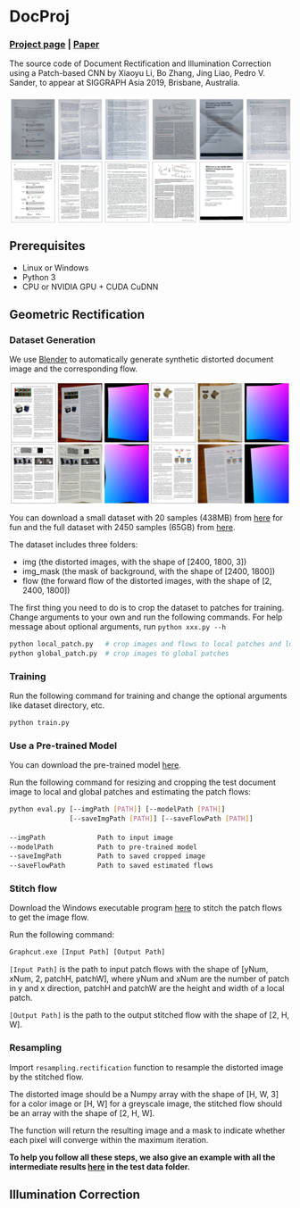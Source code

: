 # DocProj

### [Project page](https://xiaoyu258.github.io/projects/docproj) | [Paper](https://arxiv.org/abs/1909.09470)

The source code of Document Rectification and Illumination Correction using a Patch-based CNN by Xiaoyu Li, Bo Zhang, Jing Liao, Pedro V. Sander, to appear at SIGGRAPH Asia 2019, Brisbane, Australia.

<img src='imgs/teaser.jpg' align="center" width=850> 

## Prerequisites
- Linux or Windows
- Python 3
- CPU or NVIDIA GPU + CUDA CuDNN

## Geometric Rectification

### Dataset Generation
We use [Blender](https://www.blender.org/) to automatically generate synthetic distorted document image and the corresponding flow.

<img src='imgs/syn_dataset.jpg' align="center" width=850> 

You can download a small dataset with 20 samples (438MB) from [here](https://drive.google.com/open?id=1b3kBs46ZSq5cWjvGdMjWNY854YaJ6dZ1) for fun and the full dataset with 2450 samples (65GB) from [here](https://drive.google.com/open?id=1WkzMukIHS_smGPyjcyj7LIiWUk0RJriN).

The dataset includes three folders: 
- img (the distorted images, with the shape of [2400, 1800, 3])
- img_mask (the mask of background, with the shape of [2400, 1800])
- flow (the forward flow of the distorted images, with the shape of [2, 2400, 1800])

The first thing you need to do is to crop the dataset to patches for training. Change arguments to your own and run the following commands. For help message about optional arguments, run `python xxx.py --h`
```bash
python local_patch.py   # crop images and flows to local patches and local patch flows
python global_patch.py  # crop images to global patches
```

### Training
Run the following command for training and change the optional arguments like dataset directory, etc.
```bash
python train.py
```

### Use a Pre-trained Model
You can download the pre-trained model [here](https://drive.google.com/open?id=1EPmFYd7OwfUZBLkJQ9sO8G1r5tLniKDh).

Run the following command for resizing and cropping the test document image to local and global patches and estimating the patch flows:
```bash
python eval.py [--imgPath [PATH]] [--modelPath [PATH]]
               [--saveImgPath [PATH]] [--saveFlowPath [PATH]]
               
--imgPath             Path to input image
--modelPath           Path to pre-trained model
--saveImgPath         Path to saved cropped image
--saveFlowPath        Path to saved estimated flows
```

### Stitch flow
Download the Windows executable program [here](https://drive.google.com/open?id=1QI2v1oWgha0jdcVuj7mzOXpgjBULZ7Mg) to stitch the patch flows to get the image flow.

Run the following command:
```bash
Graphcut.exe [Input Path] [Output Path]
```
`[Input Path]`  is the path to input patch flows with the shape of \[yNum, xNum, 2, patchH, patchW\], where yNum and xNum are the number of patch in y and x direction, patchH and patchW are the height and width of a local patch.

`[Output Path]` is the path to the output stitched flow with the shape of \[2, H, W\].

### Resampling
Import `resampling.rectification` function to resample the distorted image by the stitched flow.

The distorted image should be a Numpy array with the shape of \[H, W, 3\] for a color image or \[H, W\] for a greyscale image, the stitched flow should be an array with the shape of \[2, H, W\].

The function will return the resulting image and a mask to indicate whether each pixel will converge within the maximum iteration.

**To help you follow all these steps, we also give an example with all the intermediate results [here](https://drive.google.com/open?id=1QI2v1oWgha0jdcVuj7mzOXpgjBULZ7Mg) in the test data folder.**

## Illumination Correction

